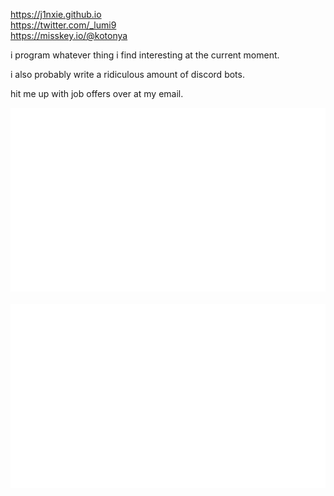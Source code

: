 https://j1nxie.github.io  
https://twitter.com/_lumi9  
https://misskey.io/@kotonya

i program whatever thing i find interesting at the current moment.

i also probably write a ridiculous amount of discord bots.

hit me up with job offers over at my email.

![](https://raw.githubusercontent.com/j1nxie/github-stats/master/generated/overview.svg#gh-dark-mode-only)
![]()
![](https://raw.githubusercontent.com/j1nxie/github-stats/master/generated/languages.svg#gh-dark-mode-only)
![]()

<!--- j1nxie/j1nxie is a ✨ special ✨ repository because its `README.md`
(this file) appears on your GitHub profile. You can click the Preview link to
take a look at your changes. --->
